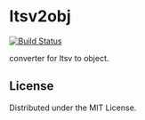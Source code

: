 ltsv2obj
======================


[![Build Status](https://travis-ci.org/shoota/ltsv2obj.png?branch=master)](https://travis-ci.org/shoota/ltsv2obj)

converter for ltsv to object.


License
----------
Distributed under the MIT License.  
